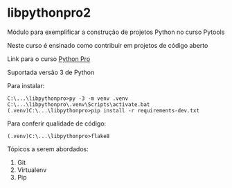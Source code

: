 # libpythonpro2
Módulo para exemplificar a construção de projetos Python no curso Pytools

Neste curso é ensinado como contribuir em projetos de código aberto

Link para o curso [Python Pro](https://www.python.pro.br)

Suportada versão 3 de Python

Para instalar:

````console no windows
C:\...\libpythonpro>py -3 -m venv .venv
C:\...\libpythonpro\.venv\Scripts\activate.bat
(.venv)C:\...\libpythonpro>pip install -r requirements-dev.txt
````

Para conferir qualidade de código:

````console no windows
(.venv)C:\...\libpythonpro>flake8
````
Tópicos a serem abordados:
 1. Git
 2. Virtualenv
 3. Pip
